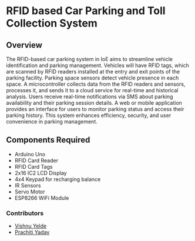# RFID based Car Parking and Toll Collection System

## Overview
The RFID-based car parking system in IoE aims to streamline vehicle identification and parking management. Vehicles will have RFID tags, which are scanned by RFID readers installed at the entry and exit points of the parking facility. Parking space sensors detect vehicle presence in each space. A microcontroller collects data from the RFID readers and sensors, processes it, and sends it to a cloud service for real-time and historical analysis. Users receive real-time notifications via SMS about parking availability and their parking session details. A web or mobile application provides an interface for users to monitor parking status and access their parking history. This system enhances efficiency, security, and user convenience in parking management.

## Components Required
- Arduino Uno
- RFID Card Reader
- RFID Card Tags
- 2x16 IC2 LCD Display
- 4x4 Keypad for recharging balance
- IR Sensors
- Servo Motor
- ESP8266 WiFi Module

### Contributors
- [Vishnu Yelde](https://github.com/VishnuYelde)
- [Prachiti Yadav](https://github.com/PrachitiYadav)